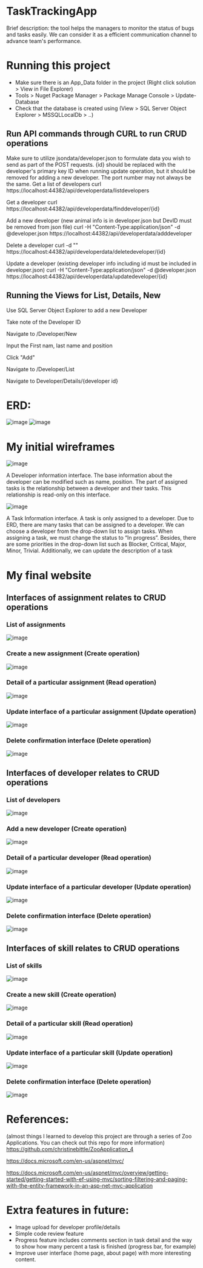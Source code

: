 # TaskTrackingApp
Brief description: the tool helps the managers to monitor the status of bugs and tasks easily. We can consider it as a efficient communication channel to advance team's performance.

# Running this project
* Make sure there is an App_Data folder in the project (Right click solution > View in File Explorer)
* Tools > Nuget Package Manager > Package Manage Console > Update-Database
* Check that the database is created using (View > SQL Server Object Explorer > MSSQLLocalDb > ..)
## Run API commands through CURL to run CRUD operations
Make sure to utilize jsondata/developer.json to formulate data you wish to send as part of the POST requests. {id} should be replaced with the developer's primary key ID when running update operation, but it should be removed for adding a new developer. The port number may not always be the same.
Get a list of developers curl https://localhost:44382/api/developerdata/listdevelopers

Get a developer curl https://localhost:44382/api/developerdata/finddeveloper/{id}

Add a new developer (new animal info is in developer.json but DevID must be removed from json file) curl -H "Content-Type:application/json" -d @developer.json https://localhost:44382/api/developerdata/adddeveloper

Delete a developer curl -d "" https://localhost:44382/api/developerdata/deletedeveloper/{id}

Update a developer (existing developer info including id must be included in developer.json) curl -H "Content-Type:application/json" -d @developer.json https://localhost:44382/api/developerdata/updatedeveloper/{id}

## Running the Views for List, Details, New
Use SQL Server Object Explorer to add a new Developer

Take note of the Developer ID

Navigate to /Developer/New

Input the First nam, last name and position

Click "Add"

Navigate to /Developer/List

Navigate to Developer/Details/{developer id}

# ERD:
![image](https://user-images.githubusercontent.com/12003260/123426301-446e8500-d591-11eb-873c-91deac1a86c3.png)
![image](https://user-images.githubusercontent.com/12003260/123426355-518b7400-d591-11eb-8a80-8b8a81a81a07.png)

# My initial wireframes
![image](https://user-images.githubusercontent.com/12003260/123426401-60722680-d591-11eb-8429-f6f1c0eb8d61.png)

A Developer information interface. The base information about the developer can be modified such as name, position. The part of assigned tasks is the relationship between a developer and their tasks. This relationship is read-only on this interface.

![image](https://user-images.githubusercontent.com/12003260/123426478-767fe700-d591-11eb-951b-d3c0c429ef10.png)

A Task Information interface. A task is only assigned to a developer. Due to ERD, there are many tasks that can be assigned to a developer. We can choose a developer from the drop-down list to assign tasks. When assigning a task, we must change the status to “In progress”. Besides, there are some priorities in the drop-down list such as Blocker, Critical, Major, Minor, Trivial. Additionally, we can update the description of a task

# My final website
## Interfaces of assignment relates to CRUD operations
### List of assignments
![image](https://user-images.githubusercontent.com/12003260/123426753-c9599e80-d591-11eb-854d-7a2aa568d405.png)
### Create a new assignment (Create operation)
![image](https://user-images.githubusercontent.com/12003260/123427278-6c121d00-d592-11eb-965b-07d1091834ac.png)
### Detail of a particular assignment (Read operation)
![image](https://user-images.githubusercontent.com/12003260/123426831-e1312280-d591-11eb-8147-c390b4b49af3.png)
### Update interface of a particular assignment (Update operation)
![image](https://user-images.githubusercontent.com/12003260/123426916-fa39d380-d591-11eb-862c-3a6403bc1320.png)
### Delete confirmation interface (Delete operation)
![image](https://user-images.githubusercontent.com/12003260/123427056-248b9100-d592-11eb-914a-b92a4eb99044.png)

## Interfaces of developer relates to CRUD operations
### List of developers
![image](https://user-images.githubusercontent.com/12003260/123427739-04100680-d593-11eb-9ad6-6709337f4814.png)
### Add a new developer (Create operation)
![image](https://user-images.githubusercontent.com/12003260/123427773-0c684180-d593-11eb-97dd-bf04eaadb679.png)
### Detail of a particular developer (Read operation)
![image](https://user-images.githubusercontent.com/12003260/123427880-2b66d380-d593-11eb-8c9c-4dcb95378998.png)
### Update interface of a particular developer (Update operation)
![image](https://user-images.githubusercontent.com/12003260/123427914-36216880-d593-11eb-9fa1-0732542abdbb.png)
### Delete confirmation interface (Delete operation)
![image](https://user-images.githubusercontent.com/12003260/123427964-45a0b180-d593-11eb-9c70-f44f2fb1961f.png)

## Interfaces of skill relates to CRUD operations
### List of skills
![image](https://user-images.githubusercontent.com/12003260/123428020-52bda080-d593-11eb-874d-120d876ed77f.png)
### Create a new skill (Create operation)
![image](https://user-images.githubusercontent.com/12003260/123428041-5cdf9f00-d593-11eb-82e9-37fb4b4bfea4.png)
### Detail of a particular skill (Read operation)
![image](https://user-images.githubusercontent.com/12003260/123429115-8fd66280-d594-11eb-81cc-0e5560d14c5b.png)
### Update interface of a particular skill (Update operation)
![image](https://user-images.githubusercontent.com/12003260/123428470-daa3aa80-d593-11eb-9a6f-e3b323babeb4.png)
### Delete confirmation interface (Delete operation)
![image](https://user-images.githubusercontent.com/12003260/123429178-a5e42300-d594-11eb-9423-f297d662b1e1.png)


# References:
(almost things I learned to develop this project are through a series of Zoo Applications. You can check out this repo for more information)
https://github.com/christinebittle/ZooApplication_4 

https://docs.microsoft.com/en-us/aspnet/mvc/

https://docs.microsoft.com/en-us/aspnet/mvc/overview/getting-started/getting-started-with-ef-using-mvc/sorting-filtering-and-paging-with-the-entity-framework-in-an-asp-net-mvc-application

# Extra features in future:
* Image upload for developer profile/details
* Simple code review feature
* Progress feature includes comments section in task detail and the way to show how many percent a task is finished (progress bar, for example)
* Improve user interface (home page, about page) with more interesting content.
